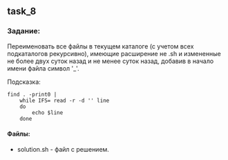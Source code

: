 ## task_8

### Задание:

Переименовать все файлы в текущем каталоге (с учетом всех подкаталогов рекурсивно),
имеющие расширение не .sh и измененные не более двух суток назад и не менее суток 
назад, добавив в начало имени файла символ '\_'.

Подсказка:

```
find . -print0 | 
    while IFS= read -r -d '' line 
    do
        echo $line
    done
```

#### Файлы:
+ solution.sh - файл с решением.

